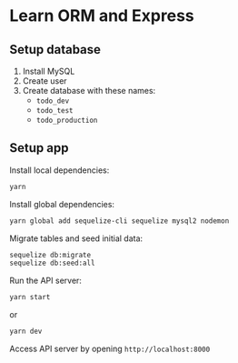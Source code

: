 # Learn ORM and Express

## Setup database

1. Install MySQL
2. Create user
3. Create database with these names:
   - `todo_dev`
   - `todo_test`
   - `todo_production`

## Setup app

Install local dependencies:

```sh
yarn
```

Install global dependencies:

```sh
yarn global add sequelize-cli sequelize mysql2 nodemon
```

Migrate tables and seed initial data:

```sh
sequelize db:migrate
sequelize db:seed:all
```

Run the API server:

```sh
yarn start
```

or

```sh
yarn dev
```

Access API server by opening `http://localhost:8000`
